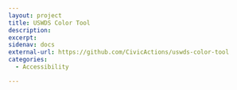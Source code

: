 ```yaml
---
layout: project
title: USWDS Color Tool
description:
excerpt:
sidenav: docs
external-url: https://github.com/CivicActions/uswds-color-tool
categories:
  - Accessibility

---
```

